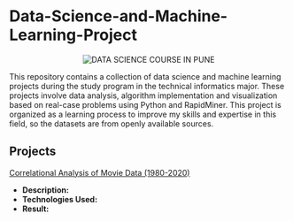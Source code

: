 # Data-Science-and-Machine-Learning-Project

<p align="center">
  <img src="https://i.pinimg.com/564x/a4/df/64/a4df645483f9877ac9e95d189b662d53.jpg" alt="DATA SCIENCE COURSE IN PUNE">
</p>

This repository contains a collection of data science and machine learning projects during the study program in the technical informatics major. These projects involve data analysis, algorithm implementation and visualization based on real-case problems using Python and RapidMiner. This project is organized as a learning process to improve my skills and expertise in this field, so the datasets are from openly available sources.

## Projects

[Correlational Analysis of Movie Data (1980-2020)](https://github.com/azkafauzi/Data-Science-and-Machine-Learning-Project/tree/768f455b71bfe6dab668fbb371ef49dcb4e3d759/Correlational%20Analysis%20of%20Movie%20Data%20(1980-2020))

- **Description:** 
- **Technologies Used:**
- **Result:** 
